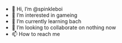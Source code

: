 - 👋 Hi, I’m @spinkleboi
- 👀 I’m interested in gameing
- 🌱 I’m currently learning bach
- 💞️ I’m looking to collaborate on nothing now
- 📫 How to reach me 

<!---
spinkleboi/spinkleboi is a ✨ special ✨ repository because its `README.md` (this file) appears on your GitHub profile.
You can click the Preview link to take a look at your changes.
--->
